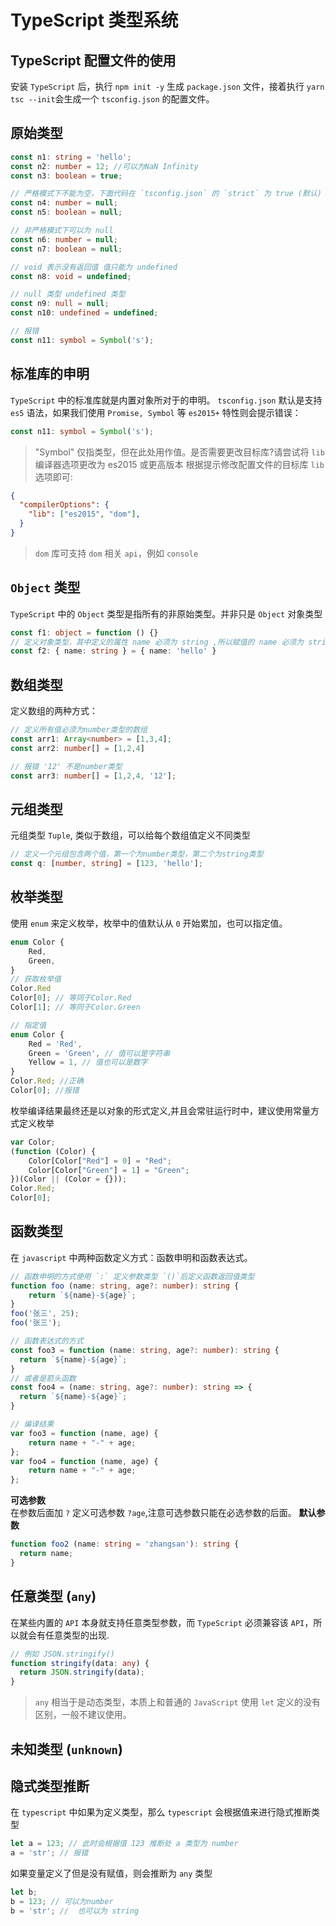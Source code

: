 # TypeScript 类型系统

## TypeScript 配置文件的使用
安装 `TypeScript` 后，执行 `npm init -y` 生成 `package.json` 文件，接着执行 `yarn tsc --init`会生成一个 `tsconfig.json` 的配置文件。

## 原始类型
```typescript
const n1: string = 'hello';
const n2: number = 12; //可以为NaN Infinity
const n3: boolean = true;

// 严格模式下不能为空，下面代码在 `tsconfig.json` 的 `strict` 为 true (默认) 会报宏
const n4: number = null; 
const n5: boolean = null;

// 非严格模式下可以为 null
const n6: number = null; 
const n7: boolean = null;

// void 表示没有返回值 值只能为 undefined
const n8: void = undefined;

// null 类型 undefined 类型
const n9: null = null;
const n10: undefined = undefined;

// 报错
const n11: symbol = Symbol('s');
```
## 标准库的申明
`TypeScript` 中的标准库就是内置对象所对于的申明。
`tsconfig.json` 默认是支持 `es5` 语法，如果我们使用 `Promise, Symbol` 等 `es2015+` 特性则会提示错误：
```typescript
const n11: symbol = Symbol('s');
```
> "Symbol" 仅指类型，但在此处用作值。是否需要更改目标库?请尝试将 `lib` 编译器选项更改为 es2015 或更高版本
根据提示修改配置文件的目标库 `lib` 选项即可:
```json
{
  "compilerOptions": {
    "lib": ["es2015", "dom"], 
  }
}
```
> `dom` 库可支持 `dom` 相关 `api`，例如 `console`

## `Object` 类型
`TypeScript` 中的 `Object` 类型是指所有的非原始类型。并非只是 `Object` 对象类型
```typescript
const f1: object = function () {}
// 定义对象类型，其中定义的属性 name 必须为 string ,所以赋值的 name 必须为 string 类型，否则会报语法错误
const f2: { name: string } = { name: 'hello' }
```

## 数组类型
定义数组的两种方式：
```typescript
// 定义所有值必须为number类型的数组
const arr1: Array<number> = [1,3,4];
const arr2: number[] = [1,2,4]

// 报错 '12' 不是number类型
const arr3: number[] = [1,2,4, '12'];
```

## 元组类型
元组类型 `Tuple`, 类似于数组，可以给每个数组值定义不同类型
```typescript
// 定义一个元组包含两个值，第一个为number类型，第二个为string类型
const q: [number, string] = [123, 'hello'];
```

## 枚举类型
使用 `enum` 来定义枚举，枚举中的值默认从 `0` 开始累加，也可以指定值。
```typescript
enum Color {
    Red,
    Green,
}
// 获取枚举值
Color.Red
Color[0]; // 等同于Color.Red
Color[1]; // 等同于Color.Green

// 指定值
enum Color {
    Red = 'Red',
    Green = 'Green', // 值可以是字符串
    Yellow = 1, // 值也可以是数字
}
Color.Red; //正确
Color[0]; //报错
```
枚举编译结果最终还是以对象的形式定义,并且会常驻运行时中，建议使用常量方式定义枚举
```javascript
var Color;
(function (Color) {
    Color[Color["Red"] = 0] = "Red";
    Color[Color["Green"] = 1] = "Green";
})(Color || (Color = {}));
Color.Red;
Color[0];
```

## 函数类型
在 `javascript` 中两种函数定义方式：函数申明和函数表达式。
```typescript
// 函数申明的方式使用 `:` 定义参数类型 `()`后定义函数返回值类型
function foo (name: string, age?: number): string {
    return `${name}-${age}`;
}
foo('张三', 25);
foo('张三');

// 函数表达式的方式
const foo3 = function (name: string, age?: number): string {
  return `${name}-${age}`;
}
// 或者是箭头函数
const foo4 = (name: string, age?: number): string => {
  return `${name}-${age}`;
}

// 编译结果
var foo3 = function (name, age) {
    return name + "-" + age;
};
var foo4 = function (name, age) {
    return name + "-" + age;
};
```
**可选参数**   
在参数后面加 `?` 定义可选参数 `?age`,注意可选参数只能在必选参数的后面。
**默认参数**   
```typescript
function foo2 (name: string = 'zhangsan'): string {
  return name;
}
```
## 任意类型 (`any`)
在某些内置的 `API` 本身就支持任意类型参数，而 `TypeScript` 必须兼容该 `API`，所以就会有任意类型的出现.
```typescript
// 例如 JSON.stringify()
function stringify(data: any) {
  return JSON.stringify(data);
}
```
> `any` 相当于是动态类型，本质上和普通的 `JavaScript` 使用 `let` 定义的没有区别，一般不建议使用。

## 未知类型 (`unknown`)

## 隐式类型推断
在 `typescript` 中如果为定义类型，那么 `typescript` 会根据值来进行隐式推断类型
```typescript
let a = 123; // 此时会根据值 123 推断处 a 类型为 number
a = 'str'; // 报错
```
如果变量定义了但是没有赋值，则会推断为 `any` 类型
```typescript
let b;
b = 123; // 可以为number
b = 'str'; //  也可以为 string
```
